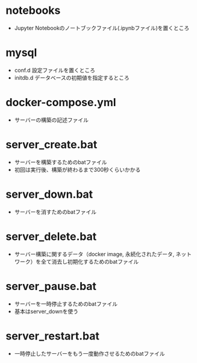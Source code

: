 # notebooks
- Jupyter Notebookのノートブックファイル(.ipynbファイル)を置くところ

# mysql
- conf.d
設定ファイルを置くところ
- initdb.d
データベースの初期値を指定するところ

# docker-compose.yml
- サーバーの構築の記述ファイル

# server_create.bat
- サーバーを構築するためのbatファイル
- 初回は実行後、構築が終わるまで300秒くらいかかる

# server_down.bat
- サーバーを消すためのbatファイル

# server_delete.bat
- サーバー構築に関するデータ（docker image, 永続化されたデータ, ネットワーク）を全て消去し初期化するためのbatファイル

# server_pause.bat
- サーバーを一時停止するためのbatファイル
- 基本はserver_downを使う


# server_restart.bat
- 一時停止したサーバーをもう一度動作させるためのbatファイル
